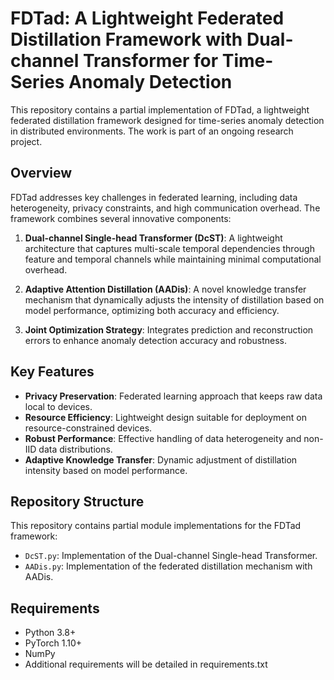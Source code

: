 # FDTad: A Lightweight Federated Distillation Framework with Dual-channel Transformer for Time-Series Anomaly Detection

This repository contains a partial implementation of FDTad, a lightweight federated distillation framework designed for time-series anomaly detection in distributed environments. The work is part of an ongoing research project.

## Overview

FDTad addresses key challenges in federated learning, including data heterogeneity, privacy constraints, and high communication overhead. The framework combines several innovative components:

1. **Dual-channel Single-head Transformer (DcST)**: A lightweight architecture that captures multi-scale temporal dependencies through feature and temporal channels while maintaining minimal computational overhead.

2. **Adaptive Attention Distillation (AADis)**: A novel knowledge transfer mechanism that dynamically adjusts the intensity of distillation based on model performance, optimizing both accuracy and efficiency.

3. **Joint Optimization Strategy**: Integrates prediction and reconstruction errors to enhance anomaly detection accuracy and robustness.

## Key Features

- **Privacy Preservation**: Federated learning approach that keeps raw data local to devices.
- **Resource Efficiency**: Lightweight design suitable for deployment on resource-constrained devices.
- **Robust Performance**: Effective handling of data heterogeneity and non-IID data distributions.
- **Adaptive Knowledge Transfer**: Dynamic adjustment of distillation intensity based on model performance.

## Repository Structure

This repository contains partial module implementations for the FDTad framework:

- `DcST.py`: Implementation of the Dual-channel Single-head Transformer.
- `AADis.py`: Implementation of the federated distillation mechanism with AADis.

## Requirements

- Python 3.8+
- PyTorch 1.10+
- NumPy
- Additional requirements will be detailed in requirements.txt
